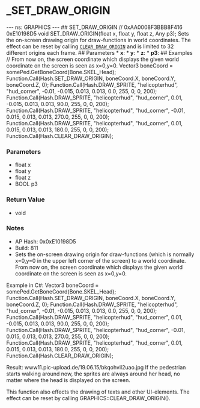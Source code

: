 # _SET_DRAW_ORIGIN

--- ns: GRAPHICS --- ## SET_DRAW_ORIGIN  // 0xAA0008F3BBB8F416 0xE10198D5 void SET_DRAW_ORIGIN(float x, float y, float z, Any p3);  Sets the on-screen drawing origin for draw-functions in world coordinates.  The effect can be reset by calling [`CLEAR_DRAW_ORIGIN`](#_0xFF0B610F6BE0D7AF) and is limited to 32 different origins each frame.  ## Parameters * **x**: * **y**: * **z**: * **p3**:  ## Examples // From now on, the screen coordinate which displays the given world coordinate on the screen is seen as x=0,y=0. Vector3 boneCoord = somePed.GetBoneCoord(Bone.SKEL_Head); Function.Call(Hash.SET_DRAW_ORIGIN, boneCoord.X, boneCoord.Y, boneCoord.Z, 0); Function.Call(Hash.DRAW_SPRITE, "helicopterhud", "hud_corner", -0.01, -0.015, 0.013, 0.013, 0.0, 255, 0, 0, 200); Function.Call(Hash.DRAW_SPRITE, "helicopterhud", "hud_corner", 0.01, -0.015, 0.013, 0.013, 90.0, 255, 0, 0, 200); Function.Call(Hash.DRAW_SPRITE, "helicopterhud", "hud_corner", -0.01, 0.015, 0.013, 0.013, 270.0, 255, 0, 0, 200); Function.Call(Hash.DRAW_SPRITE, "helicopterhud", "hud_corner", 0.01, 0.015, 0.013, 0.013, 180.0, 255, 0, 0, 200); Function.Call(Hash.CLEAR_DRAW_ORIGIN);

### Parameters
* float x
* float y
* float z
* BOOL p3

### Return Value
* void

### Notes
* AP Hash: 0x0xE10198D5
* Build: 811
* Sets the on-screen drawing origin for draw-functions (which is normally x=0,y=0 in the upper left corner of the screen) to a world coordinate.
From now on, the screen coordinate which displays the given world coordinate on the screen is seen as x=0,y=0.

Example in C#:
Vector3 boneCoord = somePed.GetBoneCoord(Bone.SKEL_Head);
Function.Call(Hash.SET_DRAW_ORIGIN, boneCoord.X, boneCoord.Y, boneCoord.Z, 0);
Function.Call(Hash.DRAW_SPRITE, "helicopterhud", "hud_corner", -0.01, -0.015, 0.013, 0.013, 0.0, 255, 0, 0, 200);
Function.Call(Hash.DRAW_SPRITE, "helicopterhud", "hud_corner", 0.01, -0.015, 0.013, 0.013, 90.0, 255, 0, 0, 200);
Function.Call(Hash.DRAW_SPRITE, "helicopterhud", "hud_corner", -0.01, 0.015, 0.013, 0.013, 270.0, 255, 0, 0, 200);
Function.Call(Hash.DRAW_SPRITE, "helicopterhud", "hud_corner", 0.01, 0.015, 0.013, 0.013, 180.0, 255, 0, 0, 200);
Function.Call(Hash.CLEAR_DRAW_ORIGIN);

Result: www11.pic-upload.de/19.06.15/bkqohvil2uao.jpg
If the pedestrian starts walking around now, the sprites are always around her head, no matter where the head is displayed on the screen.

This function also effects the drawing of texts and other UI-elements.
The effect can be reset by calling GRAPHICS::CLEAR_DRAW_ORIGIN().

